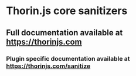# Thorin.js core sanitizers
## Full documentation available at https://thorinjs.com

### Plugin specific documentation available at https://thorinjs.com/sanitize